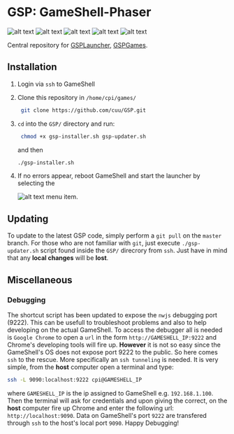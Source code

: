 # GSP: GameShell-Phaser
![alt text](GSPGames/breakout/thumbnail.png "Breakout") ![alt text](GSPGames/defender/thumbnail.png "Defender") ![alt text](GSPGames/invaders/thumbnail.png "Invaders") ![alt text](GSPGames/mario/thumbnail.png "Infinite Mario") ![alt text](GSPGames/pacman/thumbnail.png "Pacman")

Central repository for [GSPLauncher](GSPLauncher/README.md), [GSPGames](GSPGames/README.md).

## Installation

1. Login via `ssh` to GameShell
2. Clone this repository in `/home/cpi/games/`
   ```bash
    git clone https://github.com/cuu/GSP.git
   ```
3. `cd` into the `GSP/` directory and run:
   ```bash
    chmod +x gsp-installer.sh gsp-updater.sh
    ```
    and then
    ```bash
    ./gsp-installer.sh
    ```
4. If no errors appear, reboot GameShell and start the launcher by selecting the 

    ![alt text](./common/GSPLauncher.png) menu item.

## Updating

To update to the latest GSP code, simply perform a `git pull` on the `master` branch. For those who are not familiar with `git`, just execute `./gsp-updater.sh` script found inside the `GSP/` direcrory from `ssh`. Just have in mind that any **local changes** will be **lost**.

## Miscellaneous

### Debugging
The shortcut script has been updated to expose the `nwjs` debugging port (9222). This can be usefull to troubleshoot problems and also to help developing on the actual GameShell. To access the debugger all is needed is `Google Chrome` to open a `url` in the form `http://GAMESHELL_IP:9222` and Chrome's developing tools will fire up. **However** it is not so easy since the GameShell's OS does not expose port 9222 to the public. So here comes `ssh` to the rescue. More specifically an `ssh tunneling` is needed. It is very simple, from the **host** computer open a terminal and type:

```bash
ssh -L 9090:localhost:9222 cpi@GAMESHELL_IP
```

where `GAMESHELL_IP` is the ip assigned to GameShell e.g. `192.168.1.100`. Then the terminal will ask for credentials and upon giving the correct, on the **host** computer fire up Chrome and enter the following url: `http://localhost:9090`. Data on GameShell's port `9222` are transfered through `ssh` to the host's local port `9090`. Happy Debugging!

